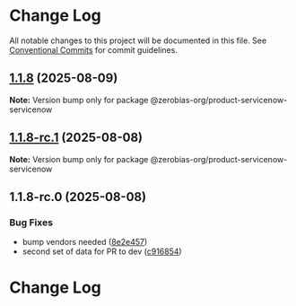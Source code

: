 # Change Log

All notable changes to this project will be documented in this file.
See [Conventional Commits](https://conventionalcommits.org) for commit guidelines.

## [1.1.8](https://github.com/zerobias-org/product/compare/@zerobias-org/product-servicenow-servicenow@1.1.8-rc.1...@zerobias-org/product-servicenow-servicenow@1.1.8) (2025-08-09)

**Note:** Version bump only for package @zerobias-org/product-servicenow-servicenow





## [1.1.8-rc.1](https://github.com/zerobias-org/product/compare/@zerobias-org/product-servicenow-servicenow@1.1.8-rc.0...@zerobias-org/product-servicenow-servicenow@1.1.8-rc.1) (2025-08-08)

**Note:** Version bump only for package @zerobias-org/product-servicenow-servicenow





## 1.1.8-rc.0 (2025-08-08)


### Bug Fixes

* bump vendors needed ([8e2e457](https://github.com/zerobias-org/product/commit/8e2e457e0b5d7141a05e8f2c178bc2854f2b7178))
* second set of data for PR to dev ([c916854](https://github.com/zerobias-org/product/commit/c916854bcf229b1c2042ffdea18472d66a061aaf))





# Change Log
